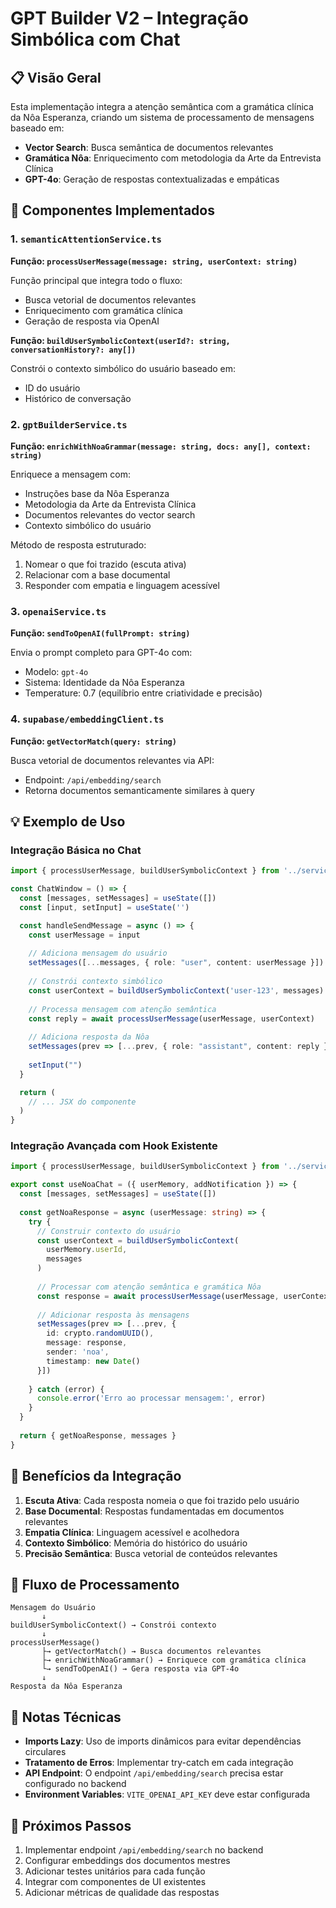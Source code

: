 # GPT Builder V2 – Integração Simbólica com Chat

## 📋 Visão Geral

Esta implementação integra a atenção semântica com a gramática clínica da Nôa Esperanza, criando um sistema de processamento de mensagens baseado em:

- **Vector Search**: Busca semântica de documentos relevantes
- **Gramática Nôa**: Enriquecimento com metodologia da Arte da Entrevista Clínica
- **GPT-4o**: Geração de respostas contextualizadas e empáticas

## 🔧 Componentes Implementados

### 1. `semanticAttentionService.ts`

**Função: `processUserMessage(message: string, userContext: string)`**

Função principal que integra todo o fluxo:
- Busca vetorial de documentos relevantes
- Enriquecimento com gramática clínica
- Geração de resposta via OpenAI

**Função: `buildUserSymbolicContext(userId?: string, conversationHistory?: any[])`**

Constrói o contexto simbólico do usuário baseado em:
- ID do usuário
- Histórico de conversação

### 2. `gptBuilderService.ts`

**Função: `enrichWithNoaGrammar(message: string, docs: any[], context: string)`**

Enriquece a mensagem com:
- Instruções base da Nôa Esperanza
- Metodologia da Arte da Entrevista Clínica
- Documentos relevantes do vector search
- Contexto simbólico do usuário

Método de resposta estruturado:
1. Nomear o que foi trazido (escuta ativa)
2. Relacionar com a base documental
3. Responder com empatia e linguagem acessível

### 3. `openaiService.ts`

**Função: `sendToOpenAI(fullPrompt: string)`**

Envia o prompt completo para GPT-4o com:
- Modelo: `gpt-4o`
- Sistema: Identidade da Nôa Esperanza
- Temperature: 0.7 (equilíbrio entre criatividade e precisão)

### 4. `supabase/embeddingClient.ts`

**Função: `getVectorMatch(query: string)`**

Busca vetorial de documentos relevantes via API:
- Endpoint: `/api/embedding/search`
- Retorna documentos semanticamente similares à query

## 💡 Exemplo de Uso

### Integração Básica no Chat

```typescript
import { processUserMessage, buildUserSymbolicContext } from '../services/semanticAttentionService'

const ChatWindow = () => {
  const [messages, setMessages] = useState([])
  const [input, setInput] = useState('')

  const handleSendMessage = async () => {
    const userMessage = input
    
    // Adiciona mensagem do usuário
    setMessages([...messages, { role: "user", content: userMessage }])
    
    // Constrói contexto simbólico
    const userContext = buildUserSymbolicContext('user-123', messages)
    
    // Processa mensagem com atenção semântica
    const reply = await processUserMessage(userMessage, userContext)
    
    // Adiciona resposta da Nôa
    setMessages(prev => [...prev, { role: "assistant", content: reply }])
    
    setInput("")
  }

  return (
    // ... JSX do componente
  )
}
```

### Integração Avançada com Hook Existente

```typescript
import { processUserMessage, buildUserSymbolicContext } from '../services/semanticAttentionService'

export const useNoaChat = ({ userMemory, addNotification }) => {
  const [messages, setMessages] = useState([])
  
  const getNoaResponse = async (userMessage: string) => {
    try {
      // Construir contexto do usuário
      const userContext = buildUserSymbolicContext(
        userMemory.userId, 
        messages
      )
      
      // Processar com atenção semântica e gramática Nôa
      const response = await processUserMessage(userMessage, userContext)
      
      // Adicionar resposta às mensagens
      setMessages(prev => [...prev, {
        id: crypto.randomUUID(),
        message: response,
        sender: 'noa',
        timestamp: new Date()
      }])
      
    } catch (error) {
      console.error('Erro ao processar mensagem:', error)
    }
  }
  
  return { getNoaResponse, messages }
}
```

## 🎯 Benefícios da Integração

1. **Escuta Ativa**: Cada resposta nomeia o que foi trazido pelo usuário
2. **Base Documental**: Respostas fundamentadas em documentos relevantes
3. **Empatia Clínica**: Linguagem acessível e acolhedora
4. **Contexto Simbólico**: Memória do histórico do usuário
5. **Precisão Semântica**: Busca vetorial de conteúdos relevantes

## 🔄 Fluxo de Processamento

```
Mensagem do Usuário
       ↓
buildUserSymbolicContext() → Constrói contexto
       ↓
processUserMessage()
       ├→ getVectorMatch() → Busca documentos relevantes
       ├→ enrichWithNoaGrammar() → Enriquece com gramática clínica
       └→ sendToOpenAI() → Gera resposta via GPT-4o
       ↓
Resposta da Nôa Esperanza
```

## 📝 Notas Técnicas

- **Imports Lazy**: Uso de imports dinâmicos para evitar dependências circulares
- **Tratamento de Erros**: Implementar try-catch em cada integração
- **API Endpoint**: O endpoint `/api/embedding/search` precisa estar configurado no backend
- **Environment Variables**: `VITE_OPENAI_API_KEY` deve estar configurada

## 🚀 Próximos Passos

1. Implementar endpoint `/api/embedding/search` no backend
2. Configurar embeddings dos documentos mestres
3. Adicionar testes unitários para cada função
4. Integrar com componentes de UI existentes
5. Adicionar métricas de qualidade das respostas
